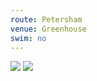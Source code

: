 ```yaml
---
route: Petersham 
venue: Greenhouse
swim: no
---
```


<!-- content goes here, uses markdown -->

<!-- images will automatically be shown, if put in images/ttt/. must match the date of the ride, in format YYYY-MM-DD. can be jpg or png -->

![](../images/ttt/2025-01-16.png)
![](../images/ttt/2025-01-16.jpg)
